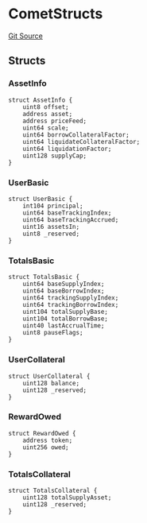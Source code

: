 # CometStructs
[Git Source](https://github.com/SyncCode2017/yield-aggregator-hh/blob/9547b64ff0dde35cf66a54081393a0499b5c1eda/contracts/interfaces/IComet.sol)


## Structs
### AssetInfo

```solidity
struct AssetInfo {
    uint8 offset;
    address asset;
    address priceFeed;
    uint64 scale;
    uint64 borrowCollateralFactor;
    uint64 liquidateCollateralFactor;
    uint64 liquidationFactor;
    uint128 supplyCap;
}
```

### UserBasic

```solidity
struct UserBasic {
    int104 principal;
    uint64 baseTrackingIndex;
    uint64 baseTrackingAccrued;
    uint16 assetsIn;
    uint8 _reserved;
}
```

### TotalsBasic

```solidity
struct TotalsBasic {
    uint64 baseSupplyIndex;
    uint64 baseBorrowIndex;
    uint64 trackingSupplyIndex;
    uint64 trackingBorrowIndex;
    uint104 totalSupplyBase;
    uint104 totalBorrowBase;
    uint40 lastAccrualTime;
    uint8 pauseFlags;
}
```

### UserCollateral

```solidity
struct UserCollateral {
    uint128 balance;
    uint128 _reserved;
}
```

### RewardOwed

```solidity
struct RewardOwed {
    address token;
    uint256 owed;
}
```

### TotalsCollateral

```solidity
struct TotalsCollateral {
    uint128 totalSupplyAsset;
    uint128 _reserved;
}
```

